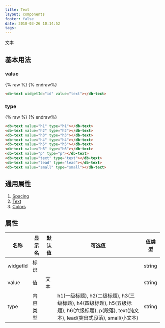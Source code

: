 ```yaml
---
title: Text
layout: components
footer: false
date: 2018-03-26 10:14:52
tags:
---
```


文本

## 基本用法

### value

{% raw %}
<db-text widgetId="id" value="text"></db-text>
{% endraw%}
```html
<db-text widgetId="id" value="text"></db-text>
```

### type
{% raw %}
<db-text value="h1" type="h1"></db-text>
<db-text value="h2" type="h2"></db-text>
<db-text value="h3" type="h3"></db-text>
<db-text value="h4" type="h4"></db-text>
<db-text value="h5" type="h5"></db-text>
<db-text value="h6" type="h6"></db-text>
<db-text value="p" type="p"></db-text>
<db-text value="text" type="text"></db-text>
<db-text value="lead" type="lead"></db-text>
<db-text value="small" type="small"></db-text>
{% endraw%}
```html
<db-text value="h1" type="h1"></db-text>
<db-text value="h2" type="h2"></db-text>
<db-text value="h3" type="h3"></db-text>
<db-text value="h4" type="h4"></db-text>
<db-text value="h5" type="h5"></db-text>
<db-text value="h6" type="h6"></db-text>
<db-text value="p" type="p"></db-text>
<db-text value="text" type="text"></db-text>
<db-text value="lead" type="lead"></db-text>
<db-text value="small" type="small"></db-text>
```

## 通用属性

1. [Spacing](../Utilities/Spacing.html)
1. [Text](../Utilities/Text.html)
1. [Colors](../Utilities/Colors.html)

## 属性

| 名称  | 显示名 | 默认值 | 可选值 | 值类型 |
| ----- | ------ | --------- | -------- | --------- |
| widgetId | 标识 | | | string |
| value | 值 | 文本 | | string |
| type | 内容类型 | | h1(一级标题), h2(二级标题), h3(三级标题), h4(四级标题), h5(五级标题), h6(六级标题), p(段落), text(纯文本), lead(突出式段落), small(小文本) | string |
